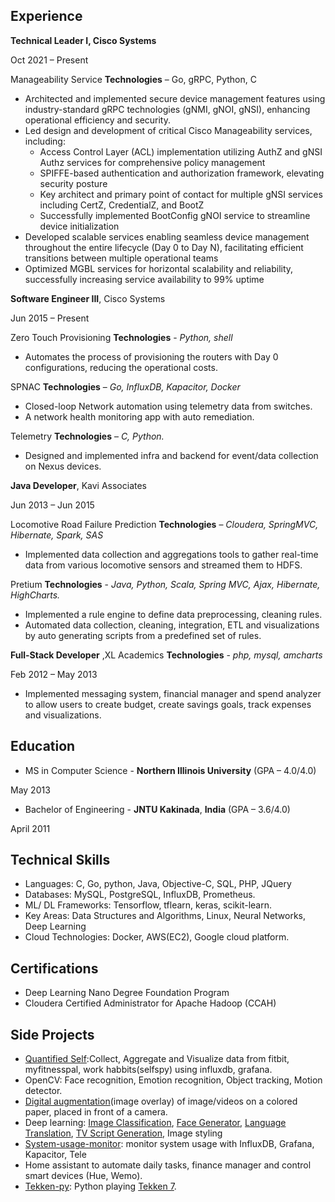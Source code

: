 ## Experience


**Technical Leader I, Cisco Systems**

Oct 2021 – Present

Manageability Service **Technologies** – Go, gRPC, Python, C

- Architected and implemented secure device management features using industry-standard gRPC technologies (gNMI, gNOI, gNSI), enhancing operational efficiency and security.
- Led design and development of critical Cisco Manageability services, including:
  - Access Control Layer (ACL) implementation utilizing AuthZ and gNSI Authz services for comprehensive policy management
  - SPIFFE-based authentication and authorization framework, elevating security posture
  - Key architect and primary point of contact for multiple gNSI services including CertZ, CredentialZ, and BootZ
  - Successfully implemented BootConfig gNOI service to streamline device initialization
- Developed scalable services enabling seamless device management throughout the entire lifecycle (Day 0 to Day N), facilitating efficient transitions between multiple operational teams
- Optimized MGBL services for horizontal scalability and reliability, successfully increasing service availability to 99% uptime

**Software Engineer III**, Cisco Systems

Jun 2015 – Present

Zero Touch Provisioning **Technologies** - _Python, shell_
- Automates the process of provisioning the routers with Day 0 configurations, reducing the operational costs.

SPNAC **Technologies** – _Go, InfluxDB, Kapacitor, Docker_

- Closed-loop Network automation using telemetry data from switches.
- A network health monitoring app with auto remediation.

Telemetry **Technologies** – _C, Python._

- Designed and implemented infra and backend for event/data collection on Nexus devices.

**Java Developer**, Kavi Associates

Jun 2013 – Jun 2015

Locomotive Road Failure Prediction **Technologies** – _Cloudera, SpringMVC, Hibernate, Spark, SAS_

- Implemented data collection and aggregations tools to gather real-time data from various locomotive sensors and streamed them to HDFS.

Pretium **Technologies** - _Java, Python, Scala, Spring MVC, Ajax, Hibernate, HighCharts._

- Implemented a rule engine to define data preprocessing, cleaning rules.
- Automated data collection, cleaning, integration, ETL and visualizations by auto generating scripts from a predefined set of rules.

**Full-Stack Developer** ,XL Academics **Technologies** - _php, mysql, amcharts_

Feb 2012 – May 2013

- Implemented messaging system, financial manager and spend analyzer to allow users to create budget, create savings goals, track expenses and visualizations.

## Education

- MS in Computer Science - **Northern Illinois University** (GPA – 4.0/4.0)

May 2013

- Bachelor of Engineering - **JNTU Kakinada**, **India** (GPA – 3.6/4.0)

April 2011

## Technical Skills

- Languages:                 C, Go, python, Java, Objective-C, SQL, PHP, JQuery
- Databases:                 MySQL, PostgreSQL, InfluxDB, Prometheus.
- ML/ DL Frameworks:        Tensorflow, tflearn, keras, scikit-learn.
- Key Areas:                 Data Structures and Algorithms, Linux, Neural Networks, Deep Learning
- Cloud Technologies:         Docker, AWS(EC2), Google cloud platform.

## Certifications

- Deep Learning Nano Degree Foundation Program
- Cloudera Certified Administrator for Apache Hadoop (CCAH)

## Side Projects

- [Quantified Self](https://github.com/naren-m/QuantifiedSelf):Collect, Aggregate and Visualize data from fitbit, myfitnesspal, work habbits(selfspy) using influxdb, grafana.
- OpenCV: Face recognition, Emotion recognition, Object tracking, Motion detector.
- [Digital augmentation](https://www.youtube.com/watch?v=1A80HsRYXVk)(image overlay) of image/videos on a colored paper, placed in front of a camera.
- Deep learning: [Image Classification](https://github.com/naren-m/ImageClassification), [Face Generator](https://github.com/naren-m/FaceGenerator), [Language Translation](https://github.com/naren-m/LanguageTranslation), [TV Script Generation](https://github.com/naren-m/TvScriptGeneration), Image styling
- [System-usage-monitor](https://github.com/naren-m/System-usage-monitor): monitor system usage with InfluxDB, Grafana, Kapacitor, Tele
- Home assistant to automate daily tasks, finance manager and control smart devices (Hue, Wemo).
- [Tekken-py](https://github.com/naren-m/tekken-py): Python playing [Tekken 7](https://www.youtube.com/watch?v=YAguiUPNKoc&amp;feature=youtu.be).
